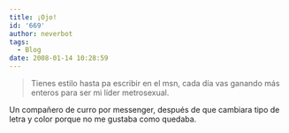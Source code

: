 ```yaml
---
title: ¡Ojo!
id: '669'
author: neverbot
tags:
  - Blog
date: 2008-01-14 10:28:59
---
```


> Tienes estilo hasta pa escribir en el msn, cada día vas ganando más enteros para ser mi líder metrosexual.

Un compañero de curro por messenger, después de que cambiara tipo de letra y color porque no me gustaba como quedaba.